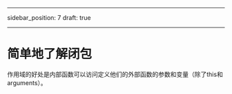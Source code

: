 
---
sidebar_position: 7
draft: true

---

# 简单地了解闭包

作用域的好处是内部函数可以访问定义他们的外部函数的参数和变量（除了this和arguments）。

